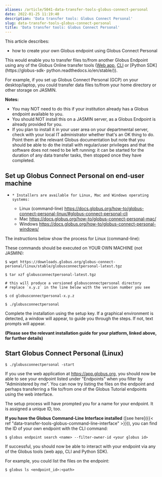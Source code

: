 ```yaml
---
aliases: /article/5041-data-transfer-tools-globus-connect-personal
date: 2022-01-25 11:19:40
description: 'Data transfer tools: Globus Connect Personal'
slug: data-transfer-tools-globus-connect-personal
title: 'Data transfer tools: Globus Connect Personal'
---
```


This article describes:

- how to create your own Globus endpoint using Globus Connect Personal

This would enable you to transfer files to/from another Globus Endpoint using
any of the Globus Online transfer tools ([Web app](https://app.globus.org),
[CLI](https://docs.globus.org/cli/) or [Python SDK](https://globus-sdk-
python.readthedocs.io/en/stable/)).

For example, if you set up Globus Connect Personal (GCP) on your
desktop/laptop, you could transfer data files to/from your home directory or
other storage on JASMIN.

**Notes:**

  * You may NOT need to do this if your institution already has a Globus endpoint available to you.
  * You should NOT install this on a JASMIN server, as a Globus Endpoint is already provided for you.
  * If you plan to install it in your user area on your departmental server, check with your local IT administrator whether that's an OK thing to do. Point them at the relevant Globus documentation but note that you should be able to do the install with regular/user privileges and that the software does not need to be left running: it can be started for the duration of any data transfer tasks, then stopped once they have completed.

## Set up Globus Connect Personal on end-user machine

  *     * Installers are available for Linux, Mac and Windows operating systems:  

      * Linux (command-line) <https://docs.globus.org/how-to/globus-connect-personal-linux/#globus-connect-personal-cli>
      * Mac <https://docs.globus.org/how-to/globus-connect-personal-mac/>
      * Windows <https://docs.globus.org/how-to/globus-connect-personal-windows/>

The instructions below show the process for Linux (command-line):

These commands should be executed on YOUR OWN MACHINE (not JASMIN):

    
    
    $ wget https://downloads.globus.org/globus-connect-personal/linux/stable/globusconnectpersonal-latest.tgz
    
    $ tar xzf globusconnectpersonal-latest.tgz
    
    # this will produce a versioned globusconnectpersonal directory
    # replace `x.y.z` in the line below with the version number you see
    
    $ cd globusconnectpersonal-x.y.z
    
    $ ./globusconnectpersonal
    

Complete the installation using the setup key. If a graphical environment is
detected, a window will appear, to guide you through the steps. If not, text
prompts will appear.

**(Please see the relevant installation guide for your platform, linked above,
for further details)**

## Start Globus Connect Personal (Linux)

    
    
    $ ./globusconnectpersonal -start
    

If you use the web application at <https://app.globus.org>, you should now be
able to see your endpoint listed under "Endpoints" when you filter by
"Administered by me". You can now try listing the files on the endpoint and
perhaps transferring a file to/from one of the Globus Tutorial endpoints using
the web interface.

The setup process will have prompted you for a name for your endpoint. It is
assigned a unique ID, too.

**If you have the Globus Command-Line Interface installed** ([see here]({{<
ref "data-transfer-tools-globus-command-line-interface" >}})), you can find
the ID of your own endpoint with the CLI command:

    
    
    $ globus endpoint search <name> --filter-owner-id <your globus id>
    

If successful, you should now be able to interact with your endpoint via any
of the Globus tools (web app, CLI and Python SDK).

For example, you could list the files on the endpoint:

    
    
    $ globus ls <endpoint_id>:<path>
    
